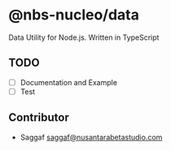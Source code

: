# @nbs-nucleo/data

Data Utility for Node.js. Written in TypeScript

## TODO

- [ ] Documentation and Example
- [ ] Test

## Contributor

- Saggaf <saggaf@nusantarabetastudio.com>
